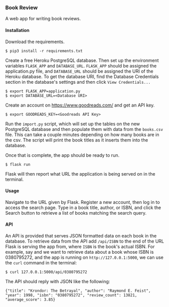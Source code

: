 ### Book Review
A web app for writing book reviews.

#### Installation
Download the requirements.

```
$ pip3 install -r requirements.txt
```

Create a free Heroku PostgreSQL database.  Then set up the environment variables `FLASK_APP` and `DATABASE_URL`.  `FLASK_APP` should be assigned the application.py file, and `DATABASE_URL` should be assigned the URI of the Heroku database.  To get the database URI, find the Database Credentials section in the database's settings and then click `View Credentials...`

```
$ export FLASK_APP=application.py
$ export DATABASE_URL=<Database URI>
```

Create an account on https://www.goodreads.com/ and get an API key.

```
$ export GOODREADS_KEY=<Goodreads API Key>
```

Run the `import.py` script, which will set up the tables on the new PostgreSQL database and then populate them with data from the `books.csv` file.  This can take a couple minutes depending on how many books are in the csv.  The script will print the book titles as it inserts them into the database.

Once that is complete, the app should be ready to run.
```
$ flask run
```
Flask will then report what URL the application is being served on in the terminal.

#### Usage
Navigate to the URL given by Flask.  Register a new account, then log in to access the search page.  Type in a book title, author, or ISBN, and click the Search button to retrieve a list of books matching the search query.

#### API
An API is provided that serves JSON formatted data on each book in the database.  To retrieve data from the API add `/api/ISBN` to the end of the URL Flask is serving the app from, where `ISBN` is the book's actual ISBN.  For example, say and we want to retrieve data about a book whose ISBN is 0380795272, and the app is running on `http://127.0.0.1:5000`, we can use the `curl` command in the terminal:
```
$ curl 127.0.0.1:5000/api/0380795272
```
The API should reply with JSON like the following:
```
{"title": "Krondor: The Betrayal", "author": "Raymond E. Feist", "year": 1998, "isbn": "0380795272", "review_count": 13821, "average_score": 3.85}
```


